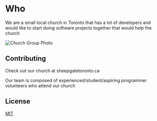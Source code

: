 # Who

We are a small local church in Toronto that has a lot of developers and would like to start doing software projects together that would help the church

![Church Group Photo](https://instagram.fyto3-1.fna.fbcdn.net/v/t51.29350-15/448530370_989901778976881_2204382924178230603_n.jpg?stp=dst-jpg_e35&efg=eyJ2ZW5jb2RlX3RhZyI6ImltYWdlX3VybGdlbi4xNDQweDEwODAuc2RyLmYyOTM1MC5kZWZhdWx0X2ltYWdlIn0&_nc_ht=instagram.fyto3-1.fna.fbcdn.net&_nc_cat=101&_nc_ohc=ghGKDnGEl8YQ7kNvgHpOoSL&_nc_gid=bb0f0ed39c984fac9404846734f1d58f&edm=APoiHPcBAAAA&ccb=7-5&ig_cache_key=MzM5MTk1NzQzNDY5NTA2ODg2OQ%3D%3D.3-ccb7-5&oh=00_AYBOx1q-RQ9kMZ9svV06ITMf5npsYNrdl_B9OxcIHoK2_g&oe=67350211&_nc_sid=22de04)

## Contributing

Check out our church at sheepgatetoronto.ca

Our team is composed of experienced/student/aspiring programmer volunteers who attend our church

## License

[MIT](https://choosealicense.com/licenses/mit/)
